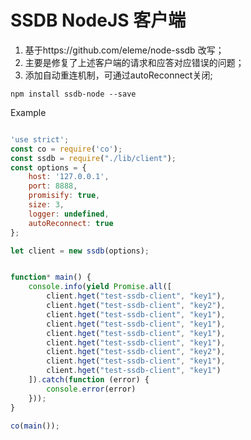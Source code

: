 SSDB NodeJS 客户端
=================

1. 基于https://github.com/eleme/node-ssdb 改写；
2. 主要是修复了上述客户端的请求和应答对应错误的问题；
3. 添加自动重连机制，可通过autoReconnect关闭;

```shell
npm install ssdb-node --save
```

Example

```js

'use strict';
const co = require('co');
const ssdb = require("./lib/client");
const options = {
    host: '127.0.0.1',
    port: 8888,
    promisify: true,
    size: 3,
    logger: undefined,
    autoReconnect: true
};

let client = new ssdb(options);


function* main() {
    console.info(yield Promise.all([
        client.hget("test-ssdb-client", "key1"),
        client.hget("test-ssdb-client", "key2"),
        client.hget("test-ssdb-client", "key1"),
        client.hget("test-ssdb-client", "key1"),
        client.hget("test-ssdb-client", "key1"),
        client.hget("test-ssdb-client", "key1"),
        client.hget("test-ssdb-client", "key2"),
        client.hget("test-ssdb-client", "key1"),
        client.hget("test-ssdb-client", "key1")
    ]).catch(function (error) {
        console.error(error)
    }));
}

co(main());

```

